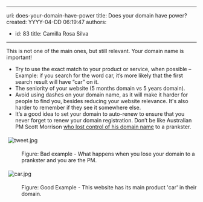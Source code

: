 

---
uri: does-your-domain-have-power
title: Does your domain have power?
created: YYYY-04-DD 06:19:47
authors:
  - id: 83
    title: Camilla Rosa Silva
---




<span class='intro'> This is not one of the main ones, but still relevant. Your domain name is important!<br><ul><li>Try to use the exact match to your product or service, when possible – Example&#58; if you search for the word car, it’s more likely that the first search result will have “car” on it.<br></li><li>The seniority of your website (5 months domain vs 5 years domain).<br></li><li>Avoid using dashes on your domain name, as it will make it harder for people to find you, besides reducing your website relevance. It's also harder to remember if they see it somewhere else.<br></li><li>It’s a good idea to set your domain to auto-renew to ensure that you never forget to renew your domain registration. Don’t be like Australian PM Scott Morrison <a href="https&#58;//www.sbs.com.au/news/pm-s-website-taken-over-by-troll-plays-loop-of-scotty-doesn-t-know">who lost control of his domain name</a> to a prankster.<br></li></ul> </span>

<dl class="ssw15-rteElement-ImageArea">​<img src="/SiteAssets/does-your-domain-have-power/tweet.jpg" alt="tweet.jpg" style="margin&#58;5px;" /></dl><dd class="ssw15-rteElement-FigureBad">Figure&#58; Bad example -&#160;What happens when you lose your domain to a prankster and you are the PM.​<br></dd><dl class="ssw15-rteElement-ImageArea">​<img src="/SiteAssets/does-your-domain-have-power/car.jpg" alt="car.jpg" style="margin&#58;5px;" /></dl><dd class="ssw15-rteElement-FigureGood">F​igure&#58; Good Example - This website&#160;has&#160;its main product 'car' in&#160;their domain.<br></dd>


